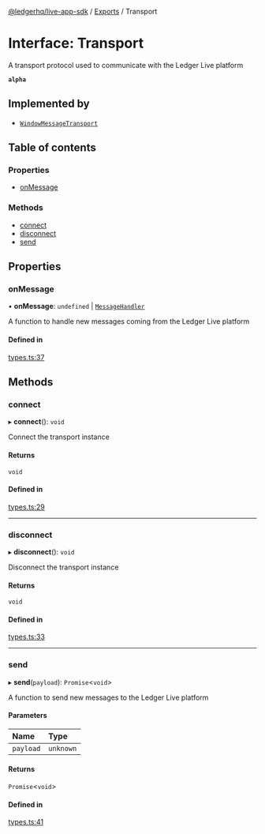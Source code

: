 [@ledgerhq/live-app-sdk](../README.md) / [Exports](../modules.md) / Transport

# Interface: Transport

A transport protocol used to communicate with the Ledger Live platform

**`alpha`**

## Implemented by

- [`WindowMessageTransport`](../classes/WindowMessageTransport.md)

## Table of contents

### Properties

- [onMessage](Transport.md#onmessage)

### Methods

- [connect](Transport.md#connect)
- [disconnect](Transport.md#disconnect)
- [send](Transport.md#send)

## Properties

### onMessage

• **onMessage**: `undefined` \| [`MessageHandler`](../modules.md#messagehandler)

A function to handle new messages coming from the Ledger Live platform

#### Defined in

[types.ts:37](https://github.com/adrienlacombe-ledger/live-app-sdk/blob/a87afbd/src/types.ts#L37)

## Methods

### connect

▸ **connect**(): `void`

Connect the transport instance

#### Returns

`void`

#### Defined in

[types.ts:29](https://github.com/adrienlacombe-ledger/live-app-sdk/blob/a87afbd/src/types.ts#L29)

___

### disconnect

▸ **disconnect**(): `void`

Disconnect the transport instance

#### Returns

`void`

#### Defined in

[types.ts:33](https://github.com/adrienlacombe-ledger/live-app-sdk/blob/a87afbd/src/types.ts#L33)

___

### send

▸ **send**(`payload`): `Promise`<`void`\>

A function to send new messages to the Ledger Live platform

#### Parameters

| Name | Type |
| :------ | :------ |
| `payload` | `unknown` |

#### Returns

`Promise`<`void`\>

#### Defined in

[types.ts:41](https://github.com/adrienlacombe-ledger/live-app-sdk/blob/a87afbd/src/types.ts#L41)

